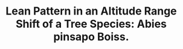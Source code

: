 ---
layout: default
title: "Lean Pattern in an Altitude Range Shift of a Tree Species: Abies pinsapo Boiss."
authors: "Antonio González-Hernández, Diego Nieto-Lugilde, Julio Peñas de Giles, and Francisca Alba-Sánchez" 
header:
    teaser: assets/img/papers/lean_pattern_forest.png
project-date: 2019
journal: Forest
volume: 12(11)
pages: 1451 
excerpt: By comparing niche models fitted with adults and juveniles of Abies pinsapo, we have been able to identify an altitudinal shift in their distribution. This shift is not synchronous in the upper and lower range limits, leading to a lean pattern that, if continued in the future, might cause a strong range contration.
---